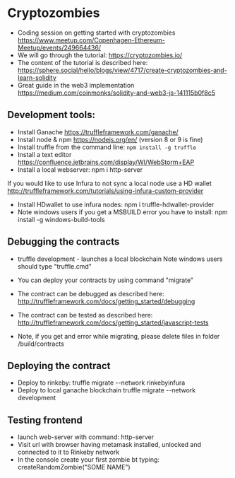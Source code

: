 # Cryptozombies
- Coding session on getting started with cryptozombies
https://www.meetup.com/Copenhagen-Ethereum-Meetup/events/249664436/
- We will go through the tutorial:
https://cryptozombies.io/
- The content of the tutorial is described here:
https://sphere.social/hello/blogs/view/4717/create-cryptozombies-and-learn-solidity
- Great guide in the web3 implementation
https://medium.com/coinmonks/solidity-and-web3-js-141115b0f8c5

## Development tools:

- Install Ganache https://truffleframework.com/ganache/
- Install node & npm https://nodejs.org/en/ (version 8 or 9 is fine)
- Install truffle from the command line: `npm install -g truffle`
- Install a text editor https://confluence.jetbrains.com/display/WI/WebStorm+EAP
- Install a local webserver: npm i http-server

If you would like to use Infura to not sync a local node use a HD wallet
http://truffleframework.com/tutorials/using-infura-custom-provider
- Install HDwallet to use infura nodes: npm i truffle-hdwallet-provider
- Note windows users if you get a MSBUILD error you have to install: npm install -g windows-build-tools

## Debugging the contracts
- truffle development - launches a local blockchain
Note windows users should type "truffle.cmd"

- You can deploy your contracts by using command "migrate"
- The contract can be debugged as described here:
http://truffleframework.com/docs/getting_started/debugging
- The contract can be tested as described here:
http://truffleframework.com/docs/getting_started/javascript-tests
- Note, if you get and error while migrating, please delete files in folder /build/contracts

## Deploying the contract
- Deploy to rinkeby:
truffle migrate --network rinkebyinfura
- Deploy to local ganache blockchain
truffle migrate --network development

## Testing frontend
- launch web-server with command: http-server
- Visit url with browser having metamask installed, unlocked and connected to it to Rinkeby network
- In the console create your first zombie bt typing: createRandomZombie("SOME NAME")